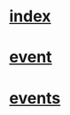 # [index](https://valyapi.github.io/index.html)
# [event](https://valyapi.github.io/event.html)
# [events](https://valyapi.github.io/events.html)


